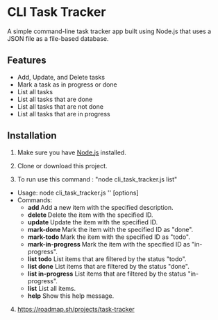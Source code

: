 # CLI Task Tracker

A simple command-line task tracker app built using Node.js that uses a JSON file as a file-based database.

## Features

- Add, Update, and Delete tasks
- Mark a task as in progress or done
- List all tasks
- List all tasks that are done
- List all tasks that are not done
- List all tasks that are in progress

## Installation

1. Make sure you have [Node.js](https://nodejs.org) installed.

2. Clone or download this project.

3. To run use this command : "node cli_task_tracker.js list"
  - Usage: node cli_task_tracker.js '<command>' [options]
  - Commands:
     - **add <Description>**          Add a new item with the specified description.
      - **delete <ID>**                Delete the item with the specified ID.
      - **update <ID>**                Update the item with the specified ID.
      - **mark-done <ID>**             Mark the item with the specified ID as "done".
      - **mark-todo <ID>**             Mark the item with the specified ID as "todo".
      - **mark-in-progress <ID>**      Mark the item with the specified ID as "in-progress".
      - **list todo**                  List items that are filtered by the status "todo".
      - **list done**                  List items that are filtered by the status "done".
      - **list in-progress**           List items that are filtered by the status "in-progress".
      - **list**                       List all items.
      - **help**                       Show this help message.


4. https://roadmap.sh/projects/task-tracker

